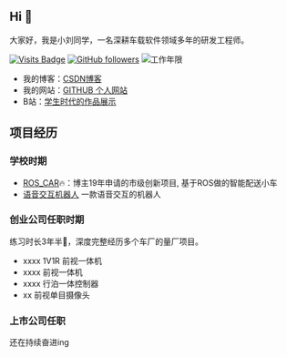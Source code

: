 ## Hi  👋

大家好，我是小刘同学，一名深耕车载软件领域多年的研发工程师。

[![Visits Badge](https://badges.pufler.dev/visits/YourUsername/daniao2017?style=flat-square)](https://github.com/daniao2017)
[![GitHub followers](https://img.shields.io/github/followers/daniao2017?style=social)](https://github.com/daniao2017?tab=followers)
![工作年限](https://img.shields.io/endpoint?url=https://raw.githubusercontent.com/daniao2017/doc/refs/heads/master/time.json)


* 我的博客：[CSDN博客](https://blog.csdn.net/daniao2017?type=blog)
* 我的网站：[GITHUB 个人网站](https://daniao2017.github.io/)
* B站：[学生时代的作品展示](https://space.bilibili.com/312309053?spm_id_from=333.788.0.0)  

## 项目经历

### 学校时期

* [ROS_CAR](https://github.com/daniao2017/ROS_Car)🔥：博主19年申请的市级创新项目, 基于ROS做的智能配送小车
* [语音交互机器人](https://github.com/daniao2017/voice_robot) 一款语音交互的机器人


### 创业公司任职时期 
练习时长3年半🤭，深度完整经历多个车厂的量厂项目。
* xxxx 1V1R 前视一体机
* xxxx 前视一体机
* xxxx 行泊一体控制器
* xx 前视单目摄像头

### 上市公司任职

还在持续奋进ing


<!--
**daniao2017/daniao2017** is a ✨ _special_ ✨ repository because its `README.md` (this file) appears on your GitHub profile.

Here are some ideas to get you started:

- 🔭 I’m currently working on ...
- 🌱 I’m currently learning ...
- 👯 I’m looking to collaborate on ...
- 🤔 I’m looking for help with ...
- 💬 Ask me about ...
- 📫 How to reach me: ...
- 😄 Pronouns: ...
- ⚡ Fun fact: ...
-->
